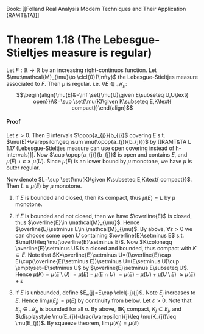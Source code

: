 Book: [[Folland Real Analysis Modern Techniques and Their Application (RAMT&TA)]]
# Theorem 1.18 (The Lebesgue-Stieltjes measure is regular)
Let $F:\mathbb{R}\to \mathbb{R}$ be an increasing right-continuos function.
Let $\mu:\mathcal{M}_{\mu}\to \clcl{0}{\infty}$ the Lebesgue-Stieltjes measure associated to $F$.
Then $\mu$ is regular. i.e. $\forall E\in \mathcal{M}_{\mu}:$$$\begin{align}\mu(E)&=\inf \set{\mu(U)\given E\subseteq U,U\text{ open}}\\&=\sup \set{\mu(K)\given K\subseteq E,K\text{ compact}}\end{align}$$
#### Proof
Let $\varepsilon>0$. Then $\exists$ intervals $\opop{a_{j}}{b_{j}}$ covering $E$ s.t. $\mu(E)+\varepsilon\geq \sum \mu(\opop{a_{j}}{b_{j}})$ by [[RAMT&TA L 1.17 (Lebesgue-Stieltjes measure can use open covering instead of h-intervals)]].
Now $\cup \opop{a_{j}}{b_{j}}$ is open and contains $E$, and $\mu(E)+\varepsilon \geq \mu(U)$.
Since $\mu(E)$ is an lower bound by $\mu$ monotone, we have $\mu$ is outer regular.

Now denote $L=\sup \set{\mu(K)\given K\subseteq E,K\text{ compact}}$. 
Then $L\leq \mu(E)$ by $\mu$ monotone.
1. If $E$ is bounded and closed, then its compact, thus $\mu(E)=L$ by $\mu$ monotone.
2. If $E$ is bounded and not closed, then we have $\overline{E}$ is closed, thus $\overline{E}\in \mathcal{M}_{\mu}$.
Hence $\overline{E}\setminus E\in \mathcal{M}_{\mu}$.
By above, $\forall \varepsilon>0$ we can choose some open $U$ containing $\overline{E}\setminus E$ s.t. $\mu(U)\leq \mu(\overline{E}\setminus E)$.
Now $K\coloneqq \overline{E}\setminus U$ is a closed and bounded, thus compact with $K\subseteq E$.
Note that $K=\overline{E}\setminus U=((\overline{E}\cap E)\cup(\overline{E}\setminus E))\setminus U=(E\setminus U)\cup \emptyset=E\setminus U$ by $\overline{E}\setminus E\subseteq U$.
Hence
$\mu(K)=\mu(E\setminus U)$
$=\mu(E)-\mu(E\cap U)$
$=\mu(E)-\mu(U)+\mu(U\setminus E)$
$\geq \mu(E)+\varepsilon$

3. If $E$ is unbounded, define $E_{j}=E\cap \clcl{-j}{j}$.
Note $E_{j}$ increases to $E$.
Hence $\lim \mu(E_{j})=\mu(E)$ by continuity from below.
Let $\varepsilon>0$. Note that $E_{n}\in \mathcal{M}_{\mu}$ is bounded for all $n$.
By above, $\exists K_{j}$ compact, $K_{j}\subseteq E_{j}$, and $\displaystyle \mu(E_{j})-\frac{\varepsilon}{j}\leq \mu(K_{j})\leq \mu(E_{j})$.
By squeeze theorem, $\lim \mu(K_{j})=\mu(E)$